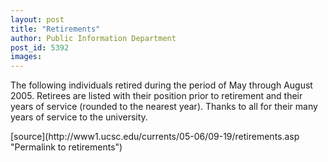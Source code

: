 ```yaml
---
layout: post
title: "Retirements"
author: Public Information Department
post_id: 5392
images:
---
```


<a name="content" id="content"></a>
<p>
  The following individuals retired during the period of May through August 2005. Retirees are listed with their position prior to retirement and their years of service (rounded to the nearest year). Thanks to all for their many years of service to the university.
</p>
[source](http://www1.ucsc.edu/currents/05-06/09-19/retirements.asp "Permalink to retirements")
